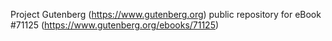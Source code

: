Project Gutenberg (https://www.gutenberg.org) public repository for
eBook #71125 (https://www.gutenberg.org/ebooks/71125)
